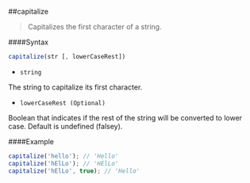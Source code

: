 ##capitalize
>Capitalizes the first character of a string.

####Syntax
```js
capitalize(str [, lowerCaseRest])
```

- <code>string</code>

The string to capitalize its first character.

- <code>lowerCaseRest (Optional)</code>

Boolean that indicates if the rest of the string will be converted to lower case. Default is undefined (falsey).

####Example
```js
capitalize('hello'); // 'Hello'
capitalize('hElLo'); // 'HElLo'
capitalize('hElLo', true); // 'Hello'
```